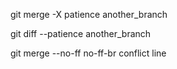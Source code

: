 
git merge -X patience another_branch

git diff --patience another_branch

git merge --no-ff no-ff-br
conflict line

